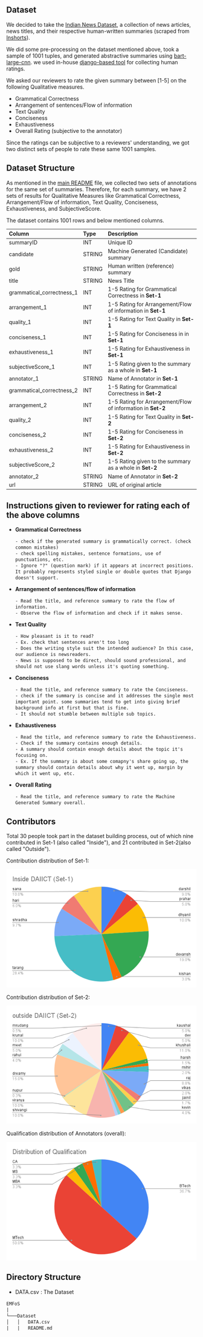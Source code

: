 ## Dataset

We decided to take the [Indian News Dataset](https://www.kaggle.com/datasets/sunnysai12345/news-summary), a collection of news articles, news titles, and their respective human-written summaries (scraped from [Inshorts](https://www.inshorts.com/)).

We did some pre-processing on the dataset mentioned above, took a sample of 1001 tuples, and generated abstractive summaries using [bart-large-cnn](https://huggingface.co/facebook/bart-large-cnn). we used in-house [django-based tool](https://github.com/TarangRanpara/SummaryAnnotatorTool) for collecting human ratings. 

We asked our reviewers to rate the given summary between [1-5] on the following Qualitative measures. 

-  Grammatical Correctness
-  Arrangement of sentences/Flow of information
-  Text Quality
-  Conciseness
-  Exhaustiveness
-  Overall Rating (subjective to the annotator)

Since the ratings can be subjective to a reviewers' understanding, we got two distinct sets of people to rate these same 1001 samples. 

## Dataset Structure

As mentioned in the [main README](/README.md) file, we collected two sets of annotations for the same set of summaries. Therefore, for each summary, we have 2 sets of results for Qualitative Measures like Grammatical Correctness, Arrangement/Flow of information, Text Quality, Conciseness, Exhaustiveness, and SubjectiveScore. 

The dataset contains 1001 rows and below mentioned columns. 

| Column      | Type | Description |
| :---        | :--- | :--- |           
| summaryID      | INT | Unique ID       |
| candidate   | STRING | Machine Generated (Candidate) summary        |
| gold| STRING | Human written (reference) summary |
| title| STRING | News Title |
| grammatical_correctness_1| INT | 1-5 Rating for Grammatical Correctness in **Set-1** |
| arrangement_1| INT | 1-5 Rating for Arrangement/Flow of information in **Set-1** |
| quality_1| INT | 1-5 Rating for Text Quality in **Set-1** |
| conciseness_1| INT | 1-5 Rating for Conciseness in in **Set-1**|
| exhaustiveness_1| INT | 1-5 Rating for Exhaustiveness in **Set-1**|
| subjectiveScore_1| INT | 1-5 Rating given to the summary as a whole in **Set-1** |
| annotator_1| STRING | Name of Annotator in **Set-1**|
| grammatical_correctness_2| INT | 1-5 Rating for Grammatical Correctness in **Set-2** |
| arrangement_2| INT | 1-5 Rating for Arrangement/Flow of information in **Set-2** |
| quality_2| INT | 1-5 Rating for Text Quality in **Set-2**|
| conciseness_2| INT | 1-5 Rating for Conciseness in **Set-2**|
| exhaustiveness_2| INT | 1-5 Rating for Exhaustiveness in **Set-2** |
|subjectiveScore_2| INT | 1-5 Rating given to the summary as a whole in **Set-2**|
| annotator_2| STRING | Name of Annotator in **Set-2**|
| url| STRING | URL of original article |

## Instructions given to reviewer for rating each of the above columns

- **Grammatical Correctness**
      
      - check if the generated summary is grammatically correct. (check common mistakes)
      - check spelling mistakes, sentence formations, use of punctuations, etc.
      - Ignore "?" (question mark) if it appears at incorrect positions. It probably represents styled single or double quotes that Django doesn't support.   

- **Arrangement of sentences/flow of information**

      - Read the title, and reference summary to rate the flow of information.
      - Observe the flow of information and check if it makes sense.

- **Text Quality**

      - How pleasant is it to read?
      - Ex. check that sentences aren't too long
      - Does the writing style suit the intended audience? In this case, our audience is newsreaders.
      - News is supposed to be direct, should sound professional, and should not use slang words unless it's quoting something.

- **Conciseness**

      - Read the title, and reference summary to rate the Conciseness.
      - check if the summary is concise and it addresses the single most important point. some summaries tend to get into giving brief background info at first but that is fine.
      - It should not stumble between multiple sub topics.

- **Exhaustiveness**

      - Read the title, and reference summary to rate the Exhaustiveness.
      - Check if the summary contains enough details.
      - A summary should contain enough details about the topic it's focusing on.
      - Ex. If the summary is about some comapny's share going up, the summary should contain details about why it went up, margin by which it went up, etc.

- **Overall Rating**
      
      - Read the title, and reference summary to rate the Machine Generated Summary overall.

## Contributors 

Total 30 people took part in the dataset building process, out of which nine contributed in Set-1 (also called "Inside"), and 21 contributed in Set-2(also called "Outside").


Contribution distribution of Set-1: 

![set-1](/Assets/Inside%20DAIICT%20(Set-1).png)


Contribution distribution of Set-2: 

![set-2](/Assets/outside%20DAIICT%20(Set-2).png)

Qualification distribution of Annotators (overall): 

![Qualification](/Assets/Distribution%20of%20Qualification.png)

## Directory Structure 

- DATA.csv : The Dataset

```
EMFoS
|
└───Dataset 
│   │   DATA.csv
|   |   README.md

```




